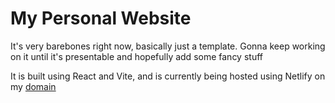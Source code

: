 # My Personal Website

It's very barebones right now, basically just a template. Gonna keep working on it until it's presentable and hopefully add some fancy stuff

It is built using React and Vite, and is currently being hosted using Netlify on my [domain](https://cameronjohnson.co.uk/)
